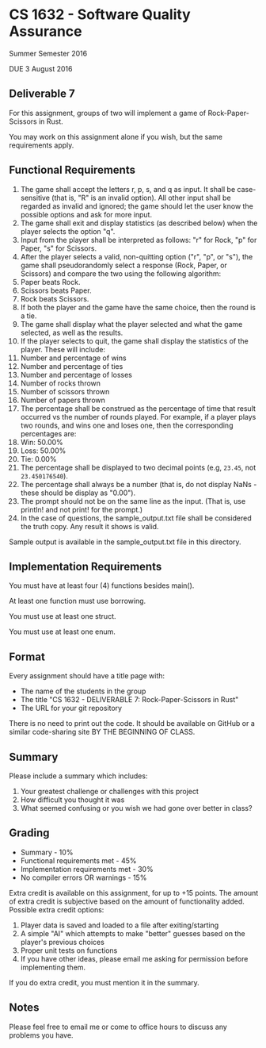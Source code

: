 # CS 1632 - Software Quality Assurance
Summer Semester 2016

DUE 3 August 2016

## Deliverable 7

For this assignment, groups of two will implement a game of Rock-Paper-Scissors in Rust.

You may work on this assignment alone if you wish, but the same requirements apply.

## Functional Requirements

1. The game shall accept the letters r, p, s, and q as input.  It shall be case-sensitive (that is, "R" is an invalid option).  All other input shall be regarded as invalid and ignored; the game should let the user know the possible options and ask for more input.
2. The game shall exit and display statistics (as described below) when the player selects the option "q".
3. Input from the player shall be interpreted as follows: "r" for Rock, "p" for Paper, "s" for Scissors.
4. After the player selects a valid, non-quitting option ("r", "p", or "s"), the game shall pseudorandomly select a response (Rock, Paper, or Scissors) and compare the two using the following algorithm:
  1. Paper beats Rock.
  2. Scissors beats Paper.
  3. Rock beats Scissors.
  4. If both the player and the game have the same choice, then the round is a tie.
5. The game shall display what the player selected and what the game selected, as well as the results.
5. If the player selects to quit, the game shall display the statistics of the player.  These will include:
  1. Number and percentage of wins
  2. Number and percentage of ties
  3. Number and percentage of losses
  4. Number of rocks thrown
  5. Number of scissors thrown
  6. Number of papers thrown
6. The percentage shall be construed as the percentage of time that result occurred vs the number of rounds played.  For example, if a player plays two rounds, and wins one and loses one, then the corresponding percentages are:
  1. Win: 50.00%
  2. Loss: 50.00%
  3. Tie: 0.00%
7. The percentage shall be displayed to two decimal points (e.g, `23.45`, not `23.450176540`).
8. The percentage shall always be a number (that is, do not display NaNs - these should be display as "0.00").
8. The prompt should not be on the same line as the input.  (That is, use println! and not print! for the prompt.)
9. In the case of questions, the sample_output.txt file shall be considered the truth copy.  Any result it shows is valid.

Sample output is available in the sample_output.txt file in this directory.

## Implementation Requirements

You must have at least four (4) functions besides main().

At least one function must use borrowing.

You must use at least one struct.

You must use at least one enum.

## Format

Every assignment should have a title page with:
* The name of the students in the group
* The title "CS 1632 - DELIVERABLE 7: Rock-Paper-Scissors in Rust"
* The URL for your git repository

There is no need to print out the code.  It should be available on GitHub or a similar code-sharing site BY THE BEGINNING OF CLASS.

## Summary

Please include a summary which includes:

1. Your greatest challenge or challenges with this project
2. How difficult you thought it was
3. What seemed confusing or you wish we had gone over better in class?

## Grading
* Summary - 10%
* Functional requirements met - 45%
* Implementation requirements met - 30%
* No compiler errors OR warnings - 15%

Extra credit is available on this assignment, for up to +15 points.  The amount of extra credit is subjective based on the amount of functionality added.  Possible extra credit options:

1. Player data is saved and loaded to a file after exiting/starting
2. A simple "AI" which attempts to make "better" guesses based on the player's previous choices
3. Proper unit tests on functions
4. If you have other ideas, please email me asking for permission before implementing them.

If you do extra credit, you must mention it in the summary.

## Notes

Please feel free to email me or come to office hours to discuss any problems you have. 
 
